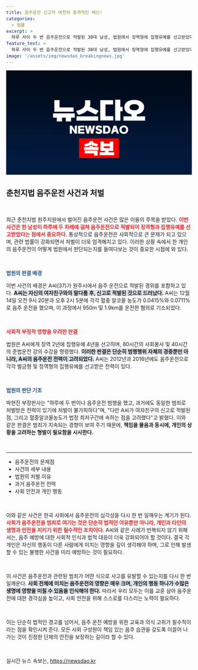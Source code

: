 ```yaml
---
title: 음주운전 신고자 여친의 충격적인 배신!
categories:
  - 법률
excerpt: >
  하루 사이 두 번 음주운전으로 적발된 30대 남성, 법원에서 징역형에 집행유예를 선고받았다. 여자친구의 신고로 드러난 그의 일탈, 과거 범죄 이력 속에서도 신뢰를 갈망하는 남자의 사연은 무엇일까? 클릭해 확인하세요!
feature_text: >
  하루 사이 두 번 음주운전으로 적발된 30대 남성, 법원에서 징역형에 집행유예를 선고받았다. 여자친구의 신고로 드러난 그의 일탈, 과거 범죄 이력 속에서도 신뢰를 갈망하는 남자의 사연은 무엇일까? 클릭해 확인하세요!
image: '/assets/img/newsdao_breakingnews.jpg'
---
```


<p><img src="/assets/img/newsdao_breakingnews.jpg" alt="pcversion 속보" /></p>

<h2 data-ke-size="size26">춘천지법 음주운전 사건과 처벌</h2>

<p data-ke-size="size16">&nbsp;</p>

<p>최근 춘천지법 원주지원에서 벌어진 음주운전 사건은 많은 이들의 주목을 받았다. <b><span style="color: #ee2323;">이번 사건은 한 남성이 하루에 두 차례에 걸쳐 음주운전으로 적발되어 징역형과 집행유예를 선고받았다는 점에서 중요하다.</span></b> 통상적으로 음주운전은 사회적으로 큰 문제가 되고 있으며, 관련 법률이 강화되면서 처벌이 더욱 엄격해지고 있다. 이러한 상황 속에서 한 개인의 음주운전이 어떻게 법원에서 판단되는지를 들여다보는 것이 중요한 시점에 와 있다. </p>

<p data-ke-size="size16">&nbsp;</p>

<p><b><span style="color: #1a5490;">법원의 판결 배경</span></b></p>

<p>이번 사건의 배경은 A씨(37)가 원주시에서 음주 운전으로 적발된 경위를 포함하고 있다. <b><span style="background-color: #21538527;">A씨는 자신의 여자친구와의 말다툼 후, 신고로 적발된 것으로 드러났다.</span></b> A씨는 12월 14일 오전 9시 20분과 오후 2시 5분에 각각 혈중 알코올 농도가 0.0415%와 0.0711%로 음주 운전을 했으며, 이 과정에서 950m 및 1.9km를 운전한 혐의로 기소되었다.</p>

<p data-ke-size="size16">&nbsp;</p>

<p><b><span style="color: #ee2323;">사회적 부정적 영향을 우려한 판결</span></b></p>

<p>법원은 A씨에게 징역 2년에 집행유예 4년을 선고하며, 80시간의 사회봉사 및 40시간의 준법운전 강의 수강을 명령했다. <b><span style="background-color: #21538527;">이러한 판결은 단순히 범행행위 자체의 경중뿐만 아니라, A씨의 음주운전 전력이 고려되었다.</span></b> A씨는 2012년과 2016년에도 음주운전으로 각각 벌금형 및 징역형의 집행유예를 선고받은 전력이 있다.</p>

<p data-ke-size="size16">&nbsp;</p>

<p><b><span style="color: #1a5490;">법원의 판단 기초</span></b></p>

<p>박현진 부장판사는 "하루에 두 번이나 음주운전 범행을 했고, 과거에도 동일한 범죄로 처벌받은 전력이 있기에 처벌이 불가피하다"며, "다만 A씨가 여자친구의 신고로 적발된 점, 그리고 혈중알코올농도가 법정 최저구간에 속하는 점을 고려했다"고 밝혔다. 이와 같은 판결은 범죄가 지속되는 경향이 보여 주기 때문에, <strong>책임을 물음과 동시에, 개인의 상황을 고려하는 형벌이 필요함을 시사한다.</strong></p>

<p data-ke-size="size16">&nbsp;</p>

<hr />

<ul>
  <li>음주운전의 문제점</li>
  <li>사건의 세부 내용</li>
  <li>법원의 처벌 이유</li>
  <li>과거 음주운전 전력</li>
  <li>사회 안전과 개인 행동</li>
</ul>

<p data-ke-size="size16">&nbsp;</p>

<p>이와 같은 사건은 한국 사회에서 음주운전의 심각성을 다시 한 번 일깨우는 계기가 된다. <b><span style="color: #ee2323;">사회가 음주운전을 범죄로 여기는 것은 단순히 법적인 이유뿐만 아니라, 개인과 타인의 생명과 안전을 지키기 위한 필수적인 조치이다.</span></b> A씨와 같은 사례가 반복되지 않기 위해서는, 음주 예방에 대한 사회적 인식과 법적 대응이 더욱 강화되어야 할 것이다. 결국 각 개인은 자신의 행동이 다른 사람에게 미치는 영향을 깊이 생각해야 하며, 그로 인해 발생할 수 있는 불행한 사건을 미리 예방하는 것이 필요하다. </p>

<p data-ke-size="size16">&nbsp;</p>

<p>이 사건은 음주운전과 관련된 범죄가 어떤 식으로 사고를 유발할 수 있는지를 다시 한 번 일깨운다. <b><span style="background-color: #21538527;">사회 전체에 미치는 음주운전의 영향은 매우 크며, 개인의 행동 하나가 수많은 생명에 영향을 미칠 수 있음을 인식해야 한다.</span></b> 따라서 우리 모두는 이를 교훈 삼아 음주운전에 대한 경각심을 높이고, 사회 안전을 위해 스스로를 다스리는 노력이 필요하다. </p>

<p data-ke-size="size16">&nbsp;</p>

<p>이는 단순히 법적인 경고를 넘어서, 음주 운전 예방을 위한 교육과 의식 고취가 필수적이라는 점을 확인시켜 준다. 모든 사회 구성원이 책임 있는 음주 습관을 갖도록 이끌어 나가는 것이 진정한 단체의 안전을 보장하는 길이라 할 수 있다. </p>

<p data-ke-size="size16">&nbsp;</p>
실시간 뉴스 속보는, <a href="https://newsdao.kr" rel="dofollow">https://newsdao.kr</a>


